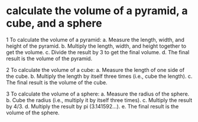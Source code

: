# calculate the volume of a pyramid, a cube, and a sphere

1 To calculate the volume of a pyramid:
    a. Measure the length, width, and height of the pyramid.
    b. Multiply the length, width, and height together to get the volume.
    c. Divide the result by 3 to get the final volume.
    d. The final result is the volume of the pyramid.

2 To calculate the volume of a cube:
    a. Measure the length of one side of the cube.
    b. Multiply the length by itself three times (i.e., cube the length).
    c. The final result is the volume of the cube.

3 To calculate the volume of a sphere:
    a. Measure the radius of the sphere.
    b. Cube the radius (i.e., multiply it by itself three times).
    c. Multiply the result by 4/3.
    d. Multiply the result by pi (3.141592...).
    e. The final result is the volume of the sphere.
